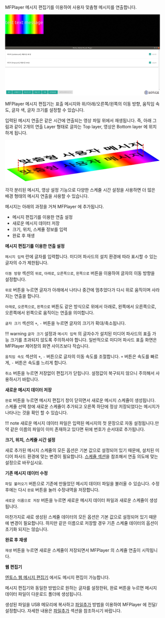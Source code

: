 MFPlayer 메시지 편집기를 이용하여 사용자 맞춤형 메시지를 연출합니다.

![](img/custom_message_ex.jpg)

MFPlayer 메시지 편집기는 표출 메시지와 위/아래/오른쪽/왼쪽의 이동 방향, 움직임 속도, 글자 색, 글자 크기를 설정할 수 있습니다.

입력된 메시지 연출은 같은 시간에 연출되는 영상 파일 위에서 재생됩니다.
즉, 아래 그림과 같이 2개의 연출 Layer 형태로 글자는 Top layer, 영상은 Bottom layer 에 위치하게 됩니다.

![](img/custom_message.jpg)

각각 분리된 메시지, 영상 설정 기능으로 다양한 스케쥴 시간 설정을 사용하면 더 많은 배경 형태의 메시지 연출을 사용할 수 있습니다.

메시지는 아래의 과정을 거쳐 MFPlayer 에 추가됩니다.

* 메시지 편집기를 이용한 연출 설정
* 새로운 메시지 데이터 저장
* 크기, 위치, 스케쥴 정보를 입력
* 완료 후 재생

**메시지 편집기를 이용한 연출 설정**

`메시지 입력` 란에 글자를 입력합니다. 미디어 파사드의 설치 환경에 따라 표시할 수 있는 글자의 수가 제한됩니다.

`이동 방향` 섹션의 `위로`, `아래로`, `오른쪽으로`, `왼쪽으로` 버튼을 이용하여 글자의 이동 방향을 설정합니다.

`위로` 버튼을 누르면 글자가 아래에서 나타나 중간에 멈추었다가 다시 위로 움직이며 사라지는 연출을 합니다.

`아래로`, `오른쪽으로`, `왼쪽으로` 버튼도 같은 방식으로 위에서 아래로, 왼쪽에서 오른쪽으로, 오른쪽에서 왼쪽으로 움직이는 연출을 의미합니다.

`글자 크기` 섹션의 `+`, `-` 버튼을 누르면 글자의 크기가 확대/축소됩니다.

!!! warning
    `글자 크기` 설정과 `메시지 입력` 의 글자수가 설치된 미디어 파사드의 표출 가능 크기를 초과되지 않도록 주의하셔야 합니다. 일반적으로 미디어 파사드 표출 화면은 MFPlayer 제어창의 화면 사이즈보다 작습니다.

`움직임 속도` 섹션의 `+`, `-` 버튼으로 글자의 이동 속도를 조절합니다. `+` 버튼은 속도를 빠르게, `-` 버튼은 속도를 느리게 합니다.

`취소` 버튼을 누르면 저장없이 편집기가 닫힙니다. 설정값이 복구되지 않으니 주의해서 사용하시기 바랍니다.

**새로운 메시지 데이터 저장**

`완료` 버튼을 누르면 메시지 편집기 창이 닫히면서 새로운 메시지 스케쥴이 생성됩니다.
스케쥴 선택 창에 새로운 스케쥴이 추가되고 오른쪽 하단에 정상 저장되었다는 메시지가 나타나는 것을 확인 할 수 있습니다.

!!! note
    새로운 메시지 데이터 파일은 입력된 메시지의 첫 문장으로 자동 설정됩니다.만약 같은 이름의 파일이 이미 존재하고 있다면 뒤에 번호가 순서대로 추가됩니다.

**크기, 위치, 스케쥴 시간 설정**

새로 추가된 메시지 스케쥴의 모든 옵션은 기본 값으로 설정되어 있기 때문에, 설치된 미디어 파사드 환경에 맞는 변경이 필요합니다.
[스케쥴 섹션](/mfplayer/position)을 참조해서 연출 의도에 맞는 설정으로 바꾸십시요.

**기존 메시지 데이터 수정**

`파일 불러오기` 버튼으로 기존에 만들었던 메시지 데이터 파일을 불러올 수 있습니다. 수정 후에는 다시 `완료` 버튼을 눌러 수정내역을 저장합니다.

`새로운 이름으로 저장` 버튼을 누르면 새로운 메시지 데이터 파일과 새로운 스케쥴이 생성됩니다.

마찬가지로 새로 생성된 스케쥴 데이터의 모든 옵션은 기본 값으로 설정되어 있기 때문에 변경이 필요합니다. 하지만 같은 이름으로 저장할 경우 기존 스케쥴 데이터의 옵션이 초기화 되지는 않습니다.

**완료 후 재생**

`재생` 버튼을 누르면 새로운 스케쥴이 저장되면서 MFPlayer 의 스케쥴 연출이 시작됩니다.

**웹 편집기**

[엔토스 웹 메시지 편집기](https://enthusapp.github.io/esign) 에서도 메시지 편집이 가능합니다.

메시지 편집기와 동일한 방법으로 원하는 글자를 설정한뒤, 완료 버튼을 누르면 메시지 데이터 파일이 다운로드 폴더에 생성됩니다.

생성된 파일을 USB 메모리에 복사하고 [파일추가](/mfplayer/file_add) 방법을 이용하여 MFPlayer 에 전달/설정합니다. 자세한 내용은 [파일추가](/mfplayer/file_add) 섹션을 참조하시기 바랍니다.